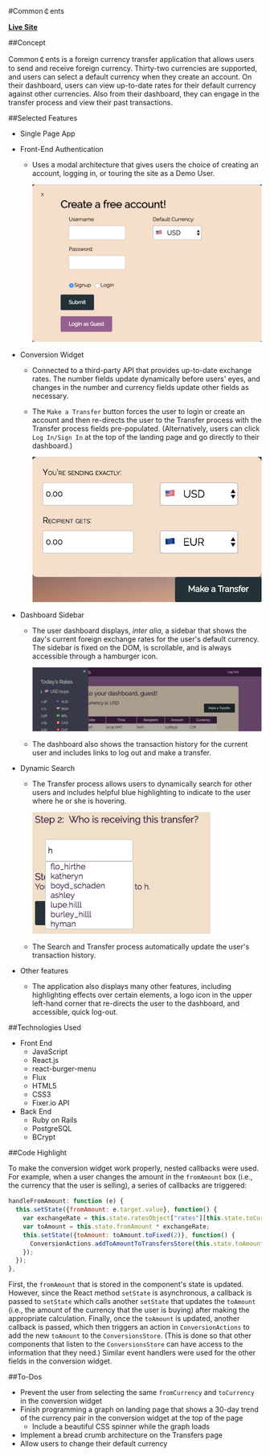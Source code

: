 #Common&#xFFE0;ents

**[Live Site](https://commoncentsapp.herokuapp.com)**

##Concept

Common&#xFFE0;ents is a foreign currency transfer application that allows users to
send and receive foreign currency. Thirty-two currencies are supported, and users
can select a default currency when they create an account. On their dashboard, users
can view up-to-date rates for their default currency against other currencies.
Also from their dashboard, they can engage in the transfer process and view their
past transactions.

##Selected Features

- Single Page App
- Front-End Authentication
  - Uses a modal architecture that gives users the choice of creating an account,
    logging in, or touring the site as a Demo User.

    ![Signup_Screenshot](/docs/Signup.png)

- Conversion Widget
  - Connected to a third-party API that provides up-to-date exchange rates. The
    number fields update dynamically before users' eyes, and changes in the number
    and currency fields update other fields as necessary.
  - The `Make a Transfer` button forces the user to login or create an account
    and then re-directs the user to the Transfer process with the Transfer
    process fields pre-populated. (Alternatively, users can click `Log In/Sign In`
    at the top of the landing page and go directly to their dashboard.)

    ![Widget_Screenshot](/docs/Widget.png)

- Dashboard Sidebar
  - The user dashboard displays, *inter alia*, a sidebar that shows the day's current
    foreign exchange rates for the user's default currency. The sidebar is fixed on
    the DOM, is scrollable, and is always accessible through a hamburger icon.

    ![Dashboard_Screenshot](/docs/Dashboard.png)

  - The dashboard also shows the transaction history for the current user and includes
    links to log out and make a transfer.

- Dynamic Search
  - The Transfer process allows users to dynamically search for other users and
    includes helpful blue highlighting to indicate to the user where he or she
    is hovering.

    ![Search_Screenshot](/docs/Search.png)

  - The Search and Transfer process automatically update the user's transaction
    history.

- Other features
  - The application also displays many other features, including highlighting
    effects over certain elements, a logo icon in the upper left-hand corner that
    re-directs the user to the dashboard, and accessible, quick log-out.

##Technologies Used

- Front End
  - JavaScript
  - React.js
  - react-burger-menu
  - Flux
  - HTML5
  - CSS3
  - Fixer.io API
- Back End
  - Ruby on Rails
  - PostgreSQL
  - BCrypt

##Code Highlight

To make the conversion widget work properly, nested callbacks were used. For
example, when a user changes the amount in the `fromAmount` box (i.e., the
currency that the user is selling), a series of callbacks are triggered:

```javascript
handleFromAmount: function (e) {
  this.setState({fromAmount: e.target.value}, function() {
    var exchangeRate = this.state.ratesObject["rates"][this.state.toCurrency];
    var toAmount = this.state.fromAmount * exchangeRate;
    this.setState({toAmount: toAmount.toFixed(2)}, function() {
      ConversionActions.addToAmountToTransfersStore(this.state.toAmount);
    });
  });
},
```

First, the `fromAmount` that is stored in the component's state is updated.
However, since the React method `setState` is asynchronous, a callback is passed
to `setState` which calls another `setState` that updates the `toAmount` (i.e.,
the amount of the currency that the user is buying) after making the appropriate
calculation. Finally, once the `toAmount` is updated, another callback is passed,
which then triggers an action in `ConversionActions` to add the new `toAmount`
to the `ConversionsStore`. (This is done so that other components that listen
to the `ConversionsStore` can have access to the information that they need.) Similar
event handlers were used for the other fields in the conversion widget.

##To-Dos

- Prevent the user from selecting the same `fromCurrency` and `toCurrency` in
  the conversion widget
- Finish programming a graph on landing page that shows a 30-day trend of the
  currency pair in the conversion widget at the top of the page
  - Include a beautiful CSS spinner while the graph loads
- Implement a bread crumb architecture on the Transfers page
- Allow users to change their default currency
